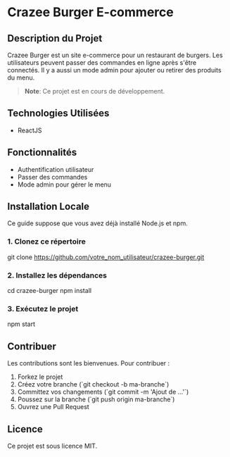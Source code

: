 


# Crazee Burger E-commerce

## Description du Projet
Crazee Burger est un site e-commerce pour un restaurant de burgers. Les utilisateurs peuvent passer des commandes en ligne après s'être connectés. Il y a aussi un mode admin pour ajouter ou retirer des produits du menu.
> **Note**: Ce projet est en cours de développement.

## Technologies Utilisées
- ReactJS

## Fonctionnalités
- Authentification utilisateur
- Passer des commandes
- Mode admin pour gérer le menu

## Installation Locale
Ce guide suppose que vous avez déjà installé Node.js et npm.

### 1. Clonez ce répertoire

git clone https://github.com/votre_nom_utilisateur/crazee-burger.git


### 2. Installez les dépendances

cd crazee-burger
npm install


### 3. Exécutez le projet

npm start


## Contribuer
Les contributions sont les bienvenues. Pour contribuer :

1. Forkez le projet
2. Créez votre branche (\`git checkout -b ma-branche\`)
3. Committez vos changements (\`git commit -m 'Ajout de ...'\`)
4. Poussez sur la branche (\`git push origin ma-branche\`)
5. Ouvrez une Pull Request

## Licence
Ce projet est sous licence MIT.
